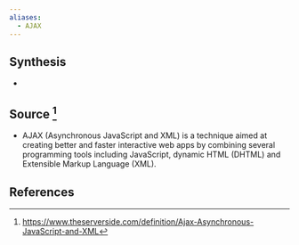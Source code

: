 ```yaml
---
aliases:
  - AJAX
---
```

## Synthesis
- 
## Source [^1]
- AJAX (Asynchronous JavaScript and XML) is a technique aimed at creating better and faster interactive web apps by combining several programming tools including JavaScript, dynamic HTML (DHTML) and Extensible Markup Language (XML).
## References

[^1]: https://www.theserverside.com/definition/Ajax-Asynchronous-JavaScript-and-XML